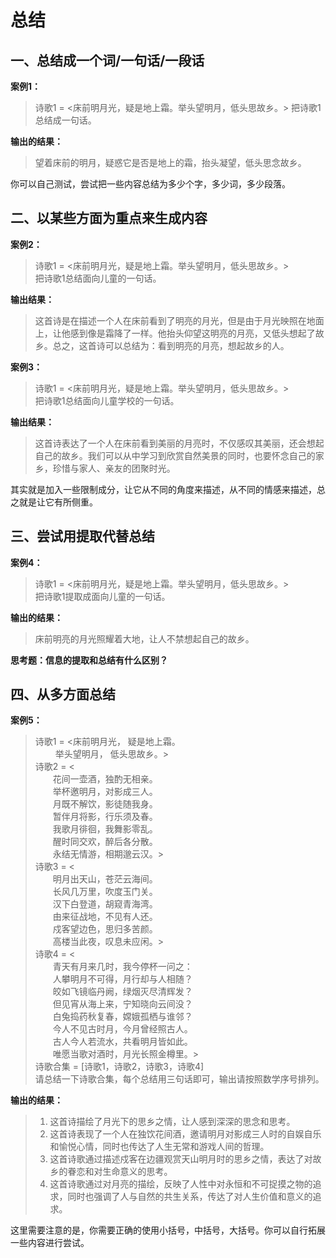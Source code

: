 # 总结

## 一、总结成一个词/一句话/一段话

**案例1：**  

> 诗歌1 = <床前明月光，疑是地上霜。举头望明月，低头思故乡。>
把诗歌1总结成一句话。 

**输出的结果：**  

> 望着床前的明月，疑惑它是否是地上的霜，抬头凝望，低头思念故乡。

你可以自己测试，尝试把一些内容总结为多少个字，多少词，多少段落。

## 二、以某些方面为重点来生成内容
**案例2：** 
> 诗歌1 = <床前明月光，疑是地上霜。举头望明月，低头思故乡。>  
把诗歌1总结面向儿童的一句话。

**输出结果：**
> 这首诗是在描述一个人在床前看到了明亮的月光，但是由于月光映照在地面上，让他感到像是霜降了一样。他抬头仰望这明亮的月亮，又低头想起了故乡。总之，这首诗可以总结为：看到明亮的月亮，想起故乡的人。

**案例3：**
> 诗歌1 = <床前明月光，疑是地上霜。举头望明月，低头思故乡。>  
把诗歌1总结面向儿童学校的一句话。

**输出结果：**

> 这首诗表达了一个人在床前看到美丽的月亮时，不仅感叹其美丽，还会想起自己的故乡。我们可以从中学习到欣赏自然美景的同时，也要怀念自己的家乡，珍惜与家人、亲友的团聚时光。

其实就是加入一些限制成分，让它从不同的角度来描述，从不同的情感来描述，总之就是让它有所侧重。

## 三、尝试用提取代替总结

**案例4：**  

> 诗歌1 = <床前明月光，疑是地上霜。举头望明月，低头思故乡。>  
把诗歌1提取成面向儿童的一句话。

**输出的结果：**  

> 床前明亮的月光照耀着大地，让人不禁想起自己的故乡。

**思考题：信息的提取和总结有什么区别？**

## 四、从多方面总结
**案例5：**  

> 诗歌1 = <床前明月光， 疑是地上霜。  
　　  举头望明月，  低头思故乡。>  
> 诗歌2 = <  
　　花间一壶酒，独酌无相亲。  
　　举杯邀明月，对影成三人。  
　　月既不解饮，影徒随我身。  
　　暂伴月将影，行乐须及春。  
　　我歌月徘徊，我舞影零乱。  
　　醒时同交欢，醉后各分散。  
　　永结无情游，相期邈云汉。>  
> 诗歌3 = <  
　　明月出天山，苍茫云海间。  
　　长风几万里，吹度玉门关。  
　　汉下白登道，胡窥青海湾。  
　　由来征战地，不见有人还。  
　　戍客望边色，思归多苦颜。  
　　高楼当此夜，叹息未应闲。>  
> 诗歌4 = <  
　　青天有月来几时，我今停杯一问之：  
　　人攀明月不可得，月行却与人相随？  
　　皎如飞镜临丹阙，绿烟灭尽清辉发？  
　　但见宵从海上来，宁知晓向云间没？  
　　白兔捣药秋复春，嫦娥孤栖与谁邻？  
　　今人不见古时月，今月曾经照古人。  
　　古人今人若流水，共看明月皆如此。  
　　唯愿当歌对酒时，月光长照金樽里。>  
> 诗歌合集 = [诗歌1，诗歌2，诗歌3，诗歌4]  
> 请总结一下诗歌合集，每个总结用三句话即可，输出请按照数学序号排列。

**输出的结果：**  

> 1. 这首诗描绘了月光下的思乡之情，让人感到深深的思念和思考。  
> 2. 这首诗表现了一个人在独饮花间酒，邀请明月对影成三人时的自娱自乐和愉悦心情，同时也传达了人生无常和游戏人间的哲理。
> 3. 这首诗歌通过描述戍客在边疆观赏天山明月时的思乡之情，表达了对故乡的眷恋和对生命意义的思考。
> 4. 这首诗歌通过对月亮的描绘，反映了人性中对永恒和不可捉摸之物的追求，同时也强调了人与自然的共生关系，传达了对人生价值和意义的追求。

这里需要注意的是，你需要正确的使用小括号，中括号，大括号。你可以自行拓展一些内容进行尝试。
